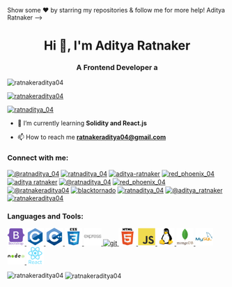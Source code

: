 <!-- - 👋 Hi, I’m @ratnakeraditya04 - Aditya Ratnaker - currently an undergraduate student at Indian Institute of Information Technology, Guwahati 
- 👀 I’m interested in ...
- 🌱 I’m currently learning web development. I am aiming to become a Full Stack Web Developer. Being a skillful master in both Frontend and Backend Technical Skills. 
- 💞️ I’m looking to collaborate on anything that matches my existing skill set. Frontend + Backend - Web - Development Skills.
- 📫 How to reach me ... - Contact me through my Email -Id - ratnakeraditya04@gmail.com 

<!---
ratnakeraditya04/ratnakeraditya04 is a ✨ special ✨ repository because its `README.md` (this file) appears on your GitHub profile.
You can click the Preview link to take a look at your changes.
--->



Show some ❤️ by starring my repositories & follow me for more help! Aditya Ratnaker -->

<!-- DATE - 20_11_2022 Updating GitHub Readme.md -->


<h1 align="center">Hi 👋, I'm Aditya Ratnaker</h1>
<h3 align="center">A Frontend Developer a</h3>

<p align="left"> <img src="https://komarev.com/ghpvc/?username=ratnakeraditya04&label=Profile%20views&color=0e75b6&style=flat" alt="ratnakeraditya04" /> </p>

<p align="left"> <a href="https://github.com/ryo-ma/github-profile-trophy"><img src="https://github-profile-trophy.vercel.app/?username=ratnakeraditya04" alt="ratnakeraditya04" /></a> </p>

<p align="left"> <a href="https://twitter.com/ratnaditya_04" target="blank"><img src="https://img.shields.io/twitter/follow/ratnaditya_04?logo=twitter&style=for-the-badge" alt="ratnaditya_04" /></a> </p>

- 🌱 I’m currently learning **Solidity and React.js**

- 📫 How to reach me **ratnakeraditya04@gmail.com**

<h3 align="left">Connect with me:</h3>
<p align="left">
<a href="https://codepen.io/@ratnaditya_04" target="blank"><img align="center" src="https://raw.githubusercontent.com/rahuldkjain/github-profile-readme-generator/master/src/images/icons/Social/codepen.svg" alt="@ratnaditya_04" height="30" width="40" /></a>
<a href="https://twitter.com/ratnaditya_04" target="blank"><img align="center" src="https://raw.githubusercontent.com/rahuldkjain/github-profile-readme-generator/master/src/images/icons/Social/twitter.svg" alt="ratnaditya_04" height="30" width="40" /></a>
<a href="https://linkedin.com/in/aditya-ratnaker" target="blank"><img align="center" src="https://raw.githubusercontent.com/rahuldkjain/github-profile-readme-generator/master/src/images/icons/Social/linked-in-alt.svg" alt="aditya-ratnaker" height="30" width="40" /></a>
<a href="https://stackoverflow.com/users/red_phoenix_04" target="blank"><img align="center" src="https://raw.githubusercontent.com/rahuldkjain/github-profile-readme-generator/master/src/images/icons/Social/stack-overflow.svg" alt="red_phoenix_04" height="30" width="40" /></a>
<a href="https://fb.com/aditya ratnaker" target="blank"><img align="center" src="https://raw.githubusercontent.com/rahuldkjain/github-profile-readme-generator/master/src/images/icons/Social/facebook.svg" alt="aditya ratnaker" height="30" width="40" /></a>
<a href="https://instagram.com/@ratnaditya_04" target="blank"><img align="center" src="https://raw.githubusercontent.com/rahuldkjain/github-profile-readme-generator/master/src/images/icons/Social/instagram.svg" alt="@ratnaditya_04" height="30" width="40" /></a>
<a href="https://www.codechef.com/users/red_phoenix_04" target="blank"><img align="center" src="https://cdn.jsdelivr.net/npm/simple-icons@3.1.0/icons/codechef.svg" alt="red_phoenix_04" height="30" width="40" /></a>
<a href="https://www.hackerrank.com/@ratnakeraditya04" target="blank"><img align="center" src="https://raw.githubusercontent.com/rahuldkjain/github-profile-readme-generator/master/src/images/icons/Social/hackerrank.svg" alt="@ratnakeraditya04" height="30" width="40" /></a>
<a href="https://codeforces.com/profile/blacktornado" target="blank"><img align="center" src="https://raw.githubusercontent.com/rahuldkjain/github-profile-readme-generator/master/src/images/icons/Social/codeforces.svg" alt="blacktornado" height="30" width="40" /></a>
<a href="https://www.leetcode.com/ratnaditya_04" target="blank"><img align="center" src="https://raw.githubusercontent.com/rahuldkjain/github-profile-readme-generator/master/src/images/icons/Social/leet-code.svg" alt="ratnaditya_04" height="30" width="40" /></a>
<a href="https://www.hackerearth.com/@aditya_ratnaker" target="blank"><img align="center" src="https://raw.githubusercontent.com/rahuldkjain/github-profile-readme-generator/master/src/images/icons/Social/hackerearth.svg" alt="@aditya_ratnaker" height="30" width="40" /></a>
<a href="https://auth.geeksforgeeks.org/user/ratnakeraditya04" target="blank"><img align="center" src="https://raw.githubusercontent.com/rahuldkjain/github-profile-readme-generator/master/src/images/icons/Social/geeks-for-geeks.svg" alt="ratnakeraditya04" height="30" width="40" /></a>
</p>

<h3 align="left">Languages and Tools:</h3>
<p align="left"> <a href="https://getbootstrap.com" target="_blank" rel="noreferrer"> <img src="https://raw.githubusercontent.com/devicons/devicon/master/icons/bootstrap/bootstrap-plain-wordmark.svg" alt="bootstrap" width="40" height="40"/> </a> <a href="https://www.cprogramming.com/" target="_blank" rel="noreferrer"> <img src="https://raw.githubusercontent.com/devicons/devicon/master/icons/c/c-original.svg" alt="c" width="40" height="40"/> </a> <a href="https://www.w3schools.com/cpp/" target="_blank" rel="noreferrer"> <img src="https://raw.githubusercontent.com/devicons/devicon/master/icons/cplusplus/cplusplus-original.svg" alt="cplusplus" width="40" height="40"/> </a> <a href="https://www.w3schools.com/css/" target="_blank" rel="noreferrer"> <img src="https://raw.githubusercontent.com/devicons/devicon/master/icons/css3/css3-original-wordmark.svg" alt="css3" width="40" height="40"/> </a> <a href="https://expressjs.com" target="_blank" rel="noreferrer"> <img src="https://raw.githubusercontent.com/devicons/devicon/master/icons/express/express-original-wordmark.svg" alt="express" width="40" height="40"/> </a> <a href="https://git-scm.com/" target="_blank" rel="noreferrer"> <img src="https://www.vectorlogo.zone/logos/git-scm/git-scm-icon.svg" alt="git" width="40" height="40"/> </a> <a href="https://www.w3.org/html/" target="_blank" rel="noreferrer"> <img src="https://raw.githubusercontent.com/devicons/devicon/master/icons/html5/html5-original-wordmark.svg" alt="html5" width="40" height="40"/> </a> <a href="https://developer.mozilla.org/en-US/docs/Web/JavaScript" target="_blank" rel="noreferrer"> <img src="https://raw.githubusercontent.com/devicons/devicon/master/icons/javascript/javascript-original.svg" alt="javascript" width="40" height="40"/> </a> <a href="https://www.linux.org/" target="_blank" rel="noreferrer"> <img src="https://raw.githubusercontent.com/devicons/devicon/master/icons/linux/linux-original.svg" alt="linux" width="40" height="40"/> </a> <a href="https://www.mongodb.com/" target="_blank" rel="noreferrer"> <img src="https://raw.githubusercontent.com/devicons/devicon/master/icons/mongodb/mongodb-original-wordmark.svg" alt="mongodb" width="40" height="40"/> </a> <a href="https://www.mysql.com/" target="_blank" rel="noreferrer"> <img src="https://raw.githubusercontent.com/devicons/devicon/master/icons/mysql/mysql-original-wordmark.svg" alt="mysql" width="40" height="40"/> </a> <a href="https://nodejs.org" target="_blank" rel="noreferrer"> <img src="https://raw.githubusercontent.com/devicons/devicon/master/icons/nodejs/nodejs-original-wordmark.svg" alt="nodejs" width="40" height="40"/> </a> <a href="https://reactjs.org/" target="_blank" rel="noreferrer"> <img src="https://raw.githubusercontent.com/devicons/devicon/master/icons/react/react-original-wordmark.svg" alt="react" width="40" height="40"/> </a> </p>

<p><img align="left" src="https://github-readme-stats.vercel.app/api/top-langs?username=ratnakeraditya04&show_icons=true&locale=en&layout=compact" alt="ratnakeraditya04" /></p>

<p>&nbsp;<img align="center" src="https://github-readme-stats.vercel.app/api?username=ratnakeraditya04&show_icons=true&locale=en" alt="ratnakeraditya04" /></p>

